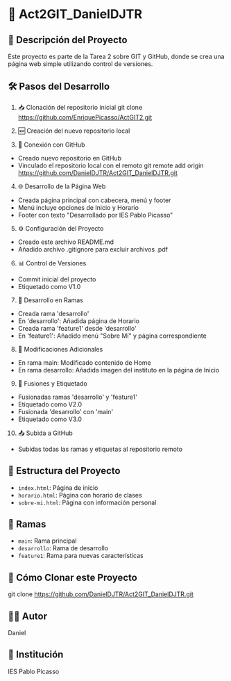 # 🚀 Act2GIT_DanielDJTR

## 📝 Descripción del Proyecto
Este proyecto es parte de la Tarea 2 sobre GIT y GitHub, donde se crea una página web simple utilizando control de versiones.

## 🛠️ Pasos del Desarrollo

1. 📥 Clonación del repositorio inicial
git clone https://github.com/EnriquePicasso/ActGIT2.git

2. 🆕 Creación del nuevo repositorio local

3. 🔗 Conexión con GitHub
- Creado nuevo repositorio en GitHub
- Vinculado el repositorio local con el remoto
git remote add origin https://github.com/DanielDJTR/Act2GIT_DanielDJTR.git

4. 🌐 Desarrollo de la Página Web
- Creada página principal con cabecera, menú y footer
- Menú incluye opciones de Inicio y Horario
- Footer con texto "Desarrollado por IES Pablo Picasso"

5. ⚙️ Configuración del Proyecto
- Creado este archivo README.md
- Añadido archivo .gitignore para excluir archivos .pdf

6. 📊 Control de Versiones
- Commit inicial del proyecto
- Etiquetado como V1.0

7. 🌿 Desarrollo en Ramas
- Creada rama 'desarrollo'
- En 'desarrollo': Añadida página de Horario
- Creada rama 'feature1' desde 'desarrollo'
- En 'feature1': Añadido menú "Sobre Mí" y página correspondiente

8. 🔄 Modificaciones Adicionales
- En rama main: Modificado contenido de Home
- En rama desarrollo: Añadida imagen del instituto en la página de Inicio

9. 🔀 Fusiones y Etiquetado
- Fusionadas ramas 'desarrollo' y 'feature1'
- Etiquetado como V2.0
- Fusionada 'desarrollo' con 'main'
- Etiquetado como V3.0

10. 📤 Subida a GitHub
 - Subidas todas las ramas y etiquetas al repositorio remoto

## 📁 Estructura del Proyecto
- `index.html`: Página de inicio
- `horario.html`: Página con horario de clases
- `sobre-mi.html`: Página con información personal

## 🌳 Ramas
- `main`: Rama principal
- `desarrollo`: Rama de desarrollo
- `feature1`: Rama para nuevas características

## 📌 Cómo Clonar este Proyecto
git clone https://github.com/DanielDJTR/Act2GIT_DanielDJTR.git

## 👨‍💻 Autor
Daniel

## 🏫 Institución
IES Pablo Picasso